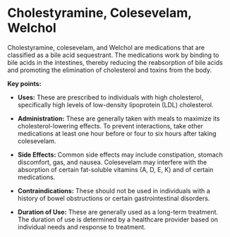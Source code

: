 # Cholestyramine, Colesevelam, Welchol

Cholestyramine, colesevelam, and Welchol are medications that are classified as a bile acid sequestrant. The medications work by binding to bile acids in the intestines, thereby reducing the reabsorption of bile acids and promoting the elimination of cholesterol and toxins from the body. 

**Key points:**

* **Uses:** These are prescribed to individuals with high cholesterol, specifically high levels of low-density lipoprotein (LDL) cholesterol.

* **Administration:** These are generally taken with meals to maximize its cholesterol-lowering effects. To prevent interactions, take other medications at least one hour before or four to six hours after taking colesevelam.

* **Side Effects:** Common side effects may include constipation, stomach discomfort, gas, and nausea. Colesevelam may interfere with the absorption of certain fat-soluble vitamins (A, D, E, K) and of certain medications. 

* **Contraindications:** These should not be used in individuals with a history of bowel obstructions or certain gastrointestinal disorders.

* **Duration of Use:** These are generally used as a long-term treatment. The duration of use is determined by a healthcare provider based on individual needs and response to treatment.
